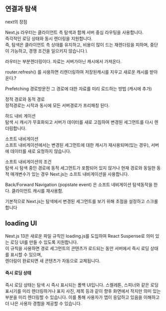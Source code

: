 ## 연결과 탐색

next의 장점  


Next.js 라우터는 클라이언트 측 탐색과 함께 서버 중심 라우팅을 사용합니다.  
즉각적인 로딩 상태와 동시 렌더링을 지원합니다.   
즉, 탐색은 클라이언트 측 상태를 유지하고, 비용이 많이 드는 재렌더링을 피하며, 중단이 가능하고, 경쟁 조건을 일으키지 않습니다.\ 

라우터는 
부분렌더링이다. 자료는 서버가아닌 캐시에서 가져온다. 
    
 router.refresh() 를 사용하면 리렌더링하여 저장된캐시를 지우고 새로운 캐시를 받아온다.? 
    
 Prefetching
 경로방문전 그 경로에 대한 자료를 미리 로드하는 방법 (캐시에 추가)
     
    
 정적 경로와 동적 경로  
 정적경로는 시작과 동시에 모든 서버경로가 프리패칭 된다.  
     
 하드 내비 게이션  
탐색 시 캐시가 무효화되고 서버가 데이터를 새로 고침하여 변경된 세그먼트를 다시 렌더링합니다.  
      
소프트 내비게이션  
소프트 내비게이션에서는 변경된 세그먼트에 대한 캐시가 재사용되며(있는 경우), 서버에 데이터를 새로 요청하지 않습니다.  
  
소프트 내비게이션의 조건  
탐색 시 탐색 중인 경로에 동적 세그먼트가 포함되어 있지 않거나 현재 경로와 동일한 동적 매개변수가 있는 경우 Next.js는 소프트 내비게이션을 사용합니다.
  
Back/Forward Navigation (popstate event) 은 소프트 네비게이션 탐색동작을 한다. 클라이언트 캐시를 재사용함.  
    
  기본적으로 Next.js는 탐색에서 변경된 세그먼트를 보기 위해 초점을 설정하고 스크롤합니다  
  
  ## loading UI    
  Next.js 13은 새로운 파일 규칙인 loading.js를 도입하여 React Suspense로 의미 있는 로딩 UI를 만들 수 있도록 지원합니다.    
  이 규칙을 사용하면 경로 세그먼트의 콘텐츠가 로드되는 동안 서버에서 즉시 로딩 상태를 표시할 수 있으며,  
  렌더링이 완료되면 새 콘텐츠가 자동으로 교체됩니다.
  
  #### 즉시 로딩 상태  
즉시 로딩 상태는 탐색 시 즉시 표시되는 폴백 UI입니다.   스켈레톤, 스피너와 같은 로딩 표시기를 미리 렌더링하거나 표지 사진, 제목 등과 같이 향후 화면에서 작지만 의미 있는 부분을 미리 렌더링할 수 있습니다. 이를 통해 사용자가 앱이 응답하고 있음을 이해하고 더 나은 사용자 경험을 제공할 수 있습니다.
